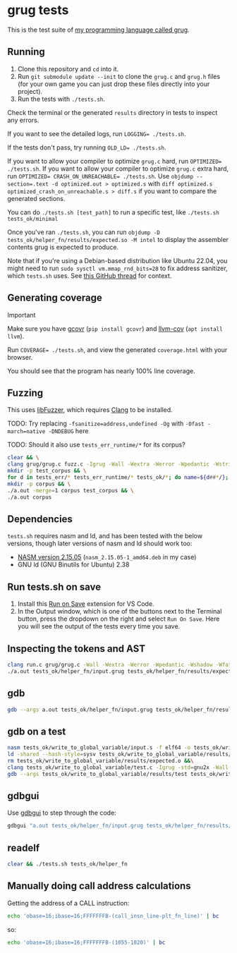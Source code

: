 # grug tests

This is the test suite of [my programming language called grug](https://github.com/MyNameIsTrez/grug/).

## Running

1. Clone this repository and `cd` into it.
2. Run `git submodule update --init` to clone the `grug.c` and `grug.h` files (for your own game you can just drop these files directly into your project).
3. Run the tests with `./tests.sh`.

Check the terminal or the generated `results` directory in tests to inspect any errors.

If you want to see the detailed logs, run `LOGGING= ./tests.sh`.

If the tests don't pass, try running `OLD_LD= ./tests.sh`.

If you want to allow your compiler to optimize `grug.c` hard, run `OPTIMIZED= ./tests.sh`.
If you want to allow your compiler to optimize `grug.c` extra hard, run `OPTIMIZED= CRASH_ON_UNREACHABLE= ./tests.sh`.
Use `objdump --section=.text -d optimized.out > optimized.s` with `diff optimized.s optimized_crash_on_unreachable.s > diff.s` if you want to compare the generated sections.

You can do `./tests.sh [test_path]` to run a specific test, like `./tests.sh tests_ok/minimal`

Once you've ran `./tests.sh`, you can run `objdump -D tests_ok/helper_fn/results/expected.so -M intel` to display the assembler contents grug is expected to produce.

Note that if you're using a Debian-based distribution like Ubuntu 22.04, you might need to run `sudo sysctl vm.mmap_rnd_bits=28` to fix address sanitizer, which `tests.sh` uses. See [this GitHub thread](https://github.com/actions/runner-images/issues/9524#issuecomment-2002475952) for context.

## Generating coverage

> [!IMPORTANT]
> Make sure you have [gcovr](https://gcovr.com/en/stable/installation.html) (`pip install gcovr`) and [llvm-cov](https://llvm.org/docs/CommandGuide/llvm-cov.html) (`apt install llvm`).

Run `COVERAGE= ./tests.sh`, and view the generated `coverage.html` with your browser.

You should see that the program has nearly 100% line coverage.

## Fuzzing

This uses [libFuzzer](https://llvm.org/docs/LibFuzzer.html), which requires [Clang](https://en.wikipedia.org/wiki/Clang) to be installed.

TODO: Try replacing `-fsanitize=address,undefined -Og` with `-Ofast -march=native -DNDEBUG` here

TODO: Should it also use `tests_err_runtime/*` for its corpus?

```bash
clear && \
clang grug/grug.c fuzz.c -Igrug -Wall -Wextra -Werror -Wpedantic -Wstrict-prototypes -Wshadow -Wuninitialized -Wfatal-errors -g -fsanitize=address,undefined,fuzzer -Og && \
mkdir -p test_corpus && \
for d in tests_err/* tests_err_runtime/* tests_ok/*; do name=${d##*/}; cp $d/input.grug test_corpus/$name.grug; done && \
mkdir -p corpus && \
./a.out -merge=1 corpus test_corpus && \
./a.out corpus
```

## Dependencies

`tests.sh` requires nasm and ld, and has been tested with the below versions, though later versions of nasm and ld should work too:

- [NASM version 2.15.05](https://launchpad.net/ubuntu/+source/nasm) (`nasm_2.15.05-1_amd64.deb` in my case)
- GNU ld (GNU Binutils for Ubuntu) 2.38

## Run tests.sh on save

1. Install this [Run on Save](https://marketplace.visualstudio.com/items?itemName=emeraldwalk.RunOnSave) extension for VS Code.
2. In the Output window, which is one of the buttons next to the Terminal button, press the dropdown on the right and select `Run On Save`. Here you will see the output of the tests every time you save.

## Inspecting the tokens and AST

```bash
clang run.c grug/grug.c -Wall -Wextra -Werror -Wpedantic -Wshadow -Wfatal-errors -g -Igrug -fsanitize=address,undefined -DLOGGING && \
./a.out tests_ok/helper_fn/input.grug tests_ok/helper_fn/results/expected.so
```

## gdb

```bash
gdb --args a.out tests_ok/helper_fn/input.grug tests_ok/helper_fn/results/expected.so
```

## gdb on a test

```bash
nasm tests_ok/write_to_global_variable/input.s -f elf64 -o tests_ok/write_to_global_variable/results/expected.o &&\
ld -shared --hash-style=sysv tests_ok/write_to_global_variable/results/expected.o -o tests_ok/write_to_global_variable/results/expected.so &&\
rm tests_ok/write_to_global_variable/results/expected.o &&\
clang tests_ok/write_to_global_variable/test.c -Igrug -std=gnu2x -Wall -Wextra -Werror -Wpedantic -Wstrict-prototypes -Wuninitialized -Wfatal-errors -g -Og -rdynamic -o tests_ok/write_to_global_variable/results/test &&\
gdb --args tests_ok/write_to_global_variable/results/test tests_ok/write_to_global_variable/results/expected.so
```

## gdbgui

Use [gdbgui](https://www.gdbgui.com/) to step through the code:

```bash
gdbgui "a.out tests_ok/helper_fn/input.grug tests_ok/helper_fn/results/expected.so"
```

## readelf

```bash
clear && ./tests.sh tests_ok/helper_fn
```

## Manually doing call address calculations

Getting the address of a CALL instruction:

```bash
echo 'obase=16;ibase=16;FFFFFFFB-(call_insn_line-plt_fn_line)' | bc
```

so:

```bash
echo 'obase=16;ibase=16;FFFFFFFB-(1055-1020)' | bc
```
